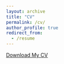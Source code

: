 ```yaml
---
layout: archive
title: "CV"
permalink: /cv/
author_profile: true
redirect_from:
  - /resume
---
```

[Download My CV](CV.pdf)
